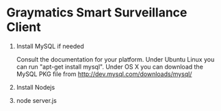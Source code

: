 # Graymatics Smart Surveillance Client



1. Install MySQL if needed

   Consult the documentation for your platform. Under Ubuntu Linux you
   can run "apt-get install mysql". Under OS X you can download the
   MySQL PKG file from http://dev.mysql.com/downloads/mysql/

2. Install Nodejs

3. node server.js

